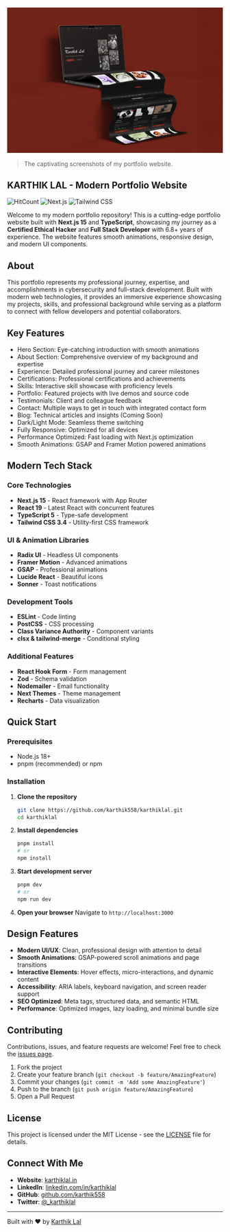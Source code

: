 ![Preview](https://raw.githubusercontent.com/FoORK-Lab/portfolio-image-import/refs/heads/main/portfolio_2025.jpg)
> The captivating screenshots of my portfolio website.

## KARTHIK LAL - Modern Portfolio Website

![HitCount](https://komarev.com/ghpvc/?username=karthik558&style=flat-round&color=890F0D&label=PROJECT-VIEWS)
![Next.js](https://img.shields.io/badge/Next.js-15.2.4-black?style=flat-round&logo=next.js)
![Tailwind CSS](https://img.shields.io/badge/Tailwind-3.4.17-38B2AC?style=flat-round&logo=tailwind-css)

Welcome to my modern portfolio repository! This is a cutting-edge portfolio website built with **Next.js 15** and **TypeScript**, showcasing my journey as a **Certified Ethical Hacker** and **Full Stack Developer** with 6.8+ years of experience. The website features smooth animations, responsive design, and modern UI components.

## About

This portfolio represents my professional journey, expertise, and accomplishments in cybersecurity and full-stack development. Built with modern web technologies, it provides an immersive experience showcasing my projects, skills, and professional background while serving as a platform to connect with fellow developers and potential collaborators.

## Key Features

- Hero Section: Eye-catching introduction with smooth animations
- About Section: Comprehensive overview of my background and expertise
- Experience: Detailed professional journey and career milestones
- Certifications: Professional certifications and achievements
- Skills: Interactive skill showcase with proficiency levels
- Portfolio: Featured projects with live demos and source code
- Testimonials: Client and colleague feedback
- Contact: Multiple ways to get in touch with integrated contact form
- Blog: Technical articles and insights (Coming Soon)
- Dark/Light Mode: Seamless theme switching
- Fully Responsive: Optimized for all devices
- Performance Optimized: Fast loading with Next.js optimization
- Smooth Animations: GSAP and Framer Motion powered animations

## Modern Tech Stack

### Core Technologies
- **Next.js 15** - React framework with App Router
- **React 19** - Latest React with concurrent features
- **TypeScript 5** - Type-safe development
- **Tailwind CSS 3.4** - Utility-first CSS framework

### UI & Animation Libraries
- **Radix UI** - Headless UI components
- **Framer Motion** - Advanced animations
- **GSAP** - Professional animations
- **Lucide React** - Beautiful icons
- **Sonner** - Toast notifications

### Development Tools
- **ESLint** - Code linting
- **PostCSS** - CSS processing
- **Class Variance Authority** - Component variants
- **clsx & tailwind-merge** - Conditional styling

### Additional Features
- **React Hook Form** - Form management
- **Zod** - Schema validation
- **Nodemailer** - Email functionality
- **Next Themes** - Theme management
- **Recharts** - Data visualization

## Quick Start

### Prerequisites
- Node.js 18+ 
- pnpm (recommended) or npm

### Installation

1. **Clone the repository**
   ```bash
   git clone https://github.com/karthik558/karthiklal.git
   cd karthiklal
   ```

2. **Install dependencies**
   ```bash
   pnpm install
   # or
   npm install
   ```

3. **Start development server**
   ```bash
   pnpm dev
   # or
   npm run dev
   ```

4. **Open your browser**
   Navigate to `http://localhost:3000`

## Design Features

- **Modern UI/UX**: Clean, professional design with attention to detail
- **Smooth Animations**: GSAP-powered scroll animations and page transitions
- **Interactive Elements**: Hover effects, micro-interactions, and dynamic content
- **Accessibility**: ARIA labels, keyboard navigation, and screen reader support
- **SEO Optimized**: Meta tags, structured data, and semantic HTML
- **Performance**: Optimized images, lazy loading, and minimal bundle size

## Contributing

Contributions, issues, and feature requests are welcome! Feel free to check the [issues page](https://github.com/karthik558/karthiklal/issues).

1. Fork the project
2. Create your feature branch (`git checkout -b feature/AmazingFeature`)
3. Commit your changes (`git commit -m 'Add some AmazingFeature'`)
4. Push to the branch (`git push origin feature/AmazingFeature`)
5. Open a Pull Request

## License

This project is licensed under the MIT License - see the [LICENSE](LICENSE) file for details.

## Connect With Me

- **Website**: [karthiklal.in](https://karthiklal.in)
- **LinkedIn**: [linkedin.com/in/karthiklal](https://linkedin.com/in/karthiklal)
- **GitHub**: [github.com/karthik558](https://github.com/karthik558)
- **Twitter**: [@_karthiklal](https://twitter.com/karthiklal_in)

---

Built with ❤️ by [Karthik Lal](https://karthiklal.in)